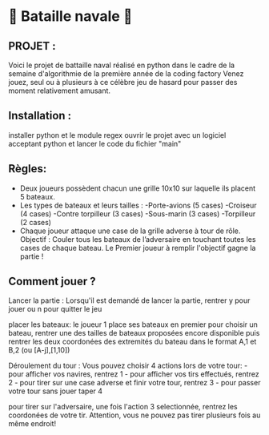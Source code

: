# 🚢 Bataille navale 🚢

## PROJET :
Voici le projet de battaille naval réalisé en python  dans le cadre de la semaine d'algorithmie de la première année de la coding factory
Venez jouez, seul ou à plusieurs à ce célèbre jeu de hasard pour passer des moment relativement amusant. 

## Installation :
installer python et le module regex
ouvrir le projet avec un logiciel acceptant python et lancer le code du fichier "main"

## Règles:
- Deux joueurs possèdent chacun une grille 10x10 sur laquelle ils placent 5 bateaux.
- Les types de bateaux et leurs tailles :
  -Porte-avions (5 cases)
  -Croiseur (4 cases)
  -Contre torpilleur (3 cases)
  -Sous-marin (3 cases)
  -Torpilleur (2 cases)
- Chaque joueur attaque une case de la grille adverse à tour de rôle.
Objectif : Couler tous les bateaux de l’adversaire en touchant toutes les cases de chaque
bateau.
Le Premier joueur à remplir l'objectif gagne la partie ! 


## Comment jouer ?
  Lancer la partie :
   Lorsqu'il est demandé de lancer la partie, rentrer y pour jouer ou n pour quitter le jeu
  
  placer les bateaux:
    le joueur 1 place ses bateaux en premier
    pour choisir un bateau, rentrer une des tailles de bateaux proposées encore disponible
    puis rentrer les deux coordonées des extremités du bateau dans le format A,1 et B,2 (ou [A-j],[1,10])
  
  Déroulement du tour : 
    Vous pouvez choisir 4 actions lors de votre tour:
      - pour afficher vos navires, rentrez 1
      - pour afficher vos tirs effectués, rentrez 2
      - pour tirer sur une case adverse et finir votre tour, rentrez 3
      - pour passer votre tour sans jouer taper 4
      
  pour tirer sur l'adversaire, une fois l'action 3 selectionnée, rentrez les coordonées de votre tir.
    Attention, vous ne pouvez pas tirer plusieurs fois au même endroit!
    
    
